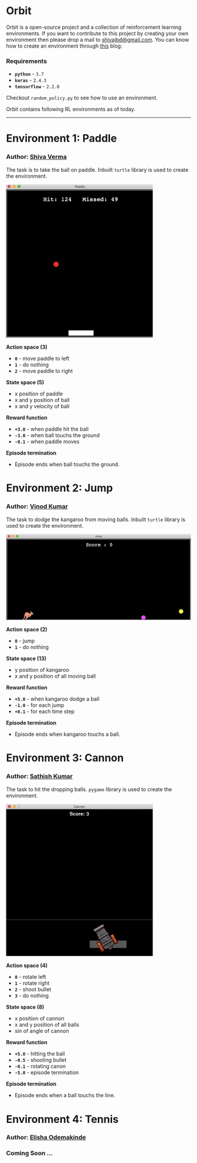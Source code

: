 # Orbit

Orbit is a open-source project and a collection of reinforcement learning environments. If you want to contribute to this project by creating your own environment then please drop a mail to shivajbd@gmail.com. You can know how to create an environment through [this](https://towardsdatascience.com/create-your-own-reinforcement-learning-environment-beb12f4151ef) blog: 

### Requirements

- **`python`** - `3.7`
- **`keras`** -  `2.4.3`
- **`tensorflow`** -  `2.2.0`

Checkout `random_policy.py` to see how to use an environment. 

Orbit contains following RL environments as of today.

---

# Environment 1: Paddle

### Author: [Shiva Verma](https://www.linkedin.com/in/shiva-verma/)

The task is to take the ball on paddle. Inbuilt `turtle` library is used to create the environment.

<img src=Paddle/wall.gif width="400">

**Action space (3)**

- **`0`** - move paddle to left
- **`1`** - do nothing
- **`2`** - move paddle to right

**State space (5)**

- x position of paddle
- x and y position of ball 
- x and y velocity of ball

**Reward function**

- **`+3.0`** - when paddle hit the ball
- **`-3.0`** - when ball touchs the ground
- **`-0.1`** - when paddle moves

**Episode termination**

- Episode ends when ball touchs the ground.

# Environment 2: Jump

### Author: [Vinod Kumar](https://www.linkedin.com/in/vinodkumar96/)

The task to dodge the kangaroo from moving balls. Inbuilt `turtle` library is used to create the environment.

<img src=Jump/wall.gif width="600">

**Action space (2)**

- **`0`** - jump
- **`1`** - do nothing

**State space (13)**

- y position of kangaroo
- x and y position of all moving ball

**Reward function**

- **`+5.0`** - when kangaroo dodge a ball
- **`-1.0`** - for each jump
- **`+0.1`** - for each time step 

**Episode termination**

- Episode ends when kangaroo touchs a ball.

# Environment 3: Cannon 

### Author: [Sathish Kumar](https://www.linkedin.com/in/sathish-kumar-elangovan-1a5379168/)

The task to hit the dropping balls. `pygame` library is used to create the environment.

<img src=Cannon/wall.gif width="400">

**Action space (4)**

- **`0`** - rotate left
- **`1`** - rotate right
- **`2`** - shoot bullet
- **`3`** - do nothing

**State space (8)**

- x position of cannon
- x and y position of all balls
- sin of angle of cannon

**Reward function**

- **`+5.0`** - hitting the ball
- **`-0.5`** - shooting bullet
- **`-0.1`** - rotating canon 
- **`-5.0`** - episode termination 

**Episode termination**

- Episode ends when a ball touchs the line.

# Environment 4: Tennis 

### Author: [Elisha Odemakinde](https://www.linkedin.com/in/elisha-odemakinde-366705150/)

### Coming Soon ...
